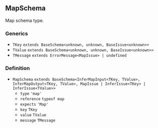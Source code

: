 MapSchema
---------

Map schema type.

### Generics

*   `TKey` `extends BaseSchema<unknown, unknown, BaseIssue<unknown>>`
*   `TValue` `extends BaseSchema<unknown, unknown, BaseIssue<unknown>>`
*   `TMessage` `extends ErrorMessage<MapIssue> | undefined`

### Definition

*   `MapSchema` `extends BaseSchema<InferMapInput<TKey, TValue>, InferMapOutput<TKey, TValue>, MapIssue | InferIssue<TKey> | InferIssue<TValue>>`
    *   `type` `'map'`
    *   `reference` `typeof map`
    *   `expects` `'Map'`
    *   `key` `TKey`
    *   `value` `TValue`
    *   `message` `TMessage`